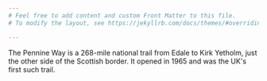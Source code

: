 ```yaml
---
# Feel free to add content and custom Front Matter to this file.
# To modify the layout, see https://jekyllrb.com/docs/themes/#overriding-theme-defaults

---
```

The Pennine Way is a 268-mile national trail from Edale to Kirk Yetholm, just the other side of the Scottish border. It opened in 1965 and was the UK's first such trail.
